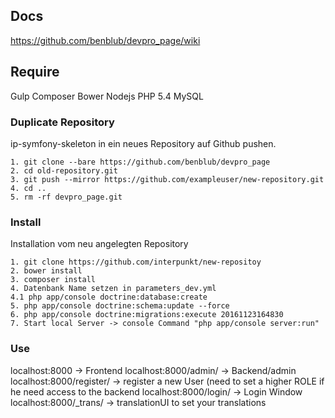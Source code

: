 ## Docs

https://github.com/benblub/devpro_page/wiki

## Require

Gulp
Composer
Bower
Nodejs
PHP 5.4
MySQL

### Duplicate Repository
ip-symfony-skeleton in ein neues Repository auf Github pushen.

```
1. git clone --bare https://github.com/benblub/devpro_page
2. cd old-repository.git
3. git push --mirror https://github.com/exampleuser/new-repository.git
4. cd ..
5. rm -rf devpro_page.git
```

### Install

Installation vom neu angelegten Repository
```
1. git clone https://github.com/interpunkt/new-repositoy
2. bower install
3. composer install
4. Datenbank Name setzen in parameters_dev.yml
4.1 php app/console doctrine:database:create
5. php app/console doctrine:schema:update --force
6. php app/console doctrine:migrations:execute 20161123164830
7. Start local Server -> console Command "php app/console server:run"
```

### Use
localhost:8000 -> Frontend
localhost:8000/admin/ -> Backend/admin
localhost:8000/register/ -> register a new User (need to set a higher ROLE if he need access to the backend
localhost:8000/login/ -> Login Window
localhost:8000/_trans/ -> translationUI to set your translations